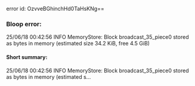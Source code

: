 error id: OzvveBGhinchHd0TaHsKNg==
### Bloop error:

25/06/18 00:42:56 INFO MemoryStore: Block broadcast_35_piece0 stored as bytes in memory (estimated size 34.2 KiB, free 4.5 GiB)
#### Short summary: 

25/06/18 00:42:56 INFO MemoryStore: Block broadcast_35_piece0 stored as bytes in memory (estimated s...
